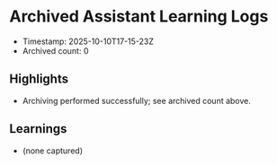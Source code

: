 # Archived Assistant Learning Logs

- Timestamp: 2025-10-10T17-15-23Z
- Archived count: 0

## Highlights

- Archiving performed successfully; see archived count above.

## Learnings

- (none captured)
